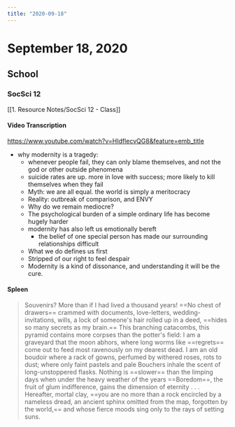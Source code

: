 ```yaml
---
title: "2020-09-18"
---
```


# September 18, 2020
## School
### SocSci 12
[[1. Resource Notes/SocSci 12 - Class]]
#### Video Transcription
https://www.youtube.com/watch?v=HIdflecvQG8&feature=emb_title
- why modernity is a tragedy:
	- whenever people fail, they can only blame themselves, and not the god or other outside phenomena
	- suicide rates are up. more in love with success; more likely to kill themselves when they fail
	- Myth: we are all equal. the world is simply a meritocracy
	- Reality: outbreak of comparison, and ENVY
	- Why do we remain mediocre?
	- The psychological burden of a simple ordinary life has become hugely harder
	- modernity has also left us emotionally bereft
		- the belief of one special person has made our surrounding relationships difficult
    - What we do defines us first
    - Stripped of our right to feel despair
    - Modernity is a kind of dissonance, and understanding it will be the cure.
#### Spleen
> Souvenirs?
More than if I had lived a thousand years!
==No chest of drawers== crammed with documents,
love-letters, wedding-invitations, wills,
a lock of someone's hair rolled up in a deed,
==hides so many secrets as my brain.==
This branching catacombs, this pyramid
contains more corpses than the potter's field:
I am a graveyard that the moon abhors,
where long worms like ==regrets== come out to feed
most ravenously on my dearest dead.
I am an old boudoir where a rack of gowns,
perfumed by withered roses, rots to dust;
where only faint pastels and pale Bouchers inhale the scent of long-unstoppered flasks.
Nothing is ==slower== than the limping days
when under the heavy weather of the years
==Boredom==, the fruit of glum indifference,
gains the dimension of eternity . . .
Hereafter, mortal clay, ==you are no more
than a rock encircled by a nameless dread,
an ancient sphinx omitted from the map,
forgotten by the world,== and whose fierce moods
sing only to the rays of setting suns.






